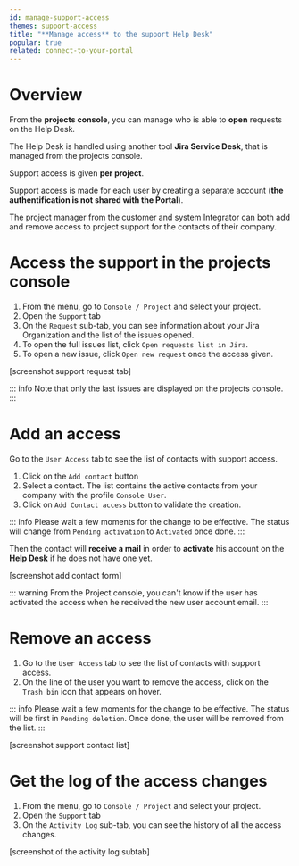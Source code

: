 ```yaml
---
id: manage-support-access
themes: support-access
title: "**Manage access** to the support Help Desk"
popular: true
related: connect-to-your-portal
---
```


# Overview

From the **projects console**, you can manage who is able to **open** requests on the Help Desk.

The Help Desk is handled using another tool **Jira Service Desk**, that is managed from the projects console.

Support access is given **per project**.

Support access is made for each user by creating a separate account (**the authentification is not shared with the Portal**).

The project manager from the customer and system Integrator can both add and remove access to project support for the contacts of their company.

# Access the support in the projects console

1. From the menu, go to `Console / Project` and select your project.
1. Open the `Support` tab
1. On the `Request` sub-tab, you can see information about your Jira Organization and the list of the issues opened.
1. To open the full issues list, click `Open requests list in Jira`. 
1. To open a new issue, click `Open new request` once the access given.

[screenshot support request tab]

::: info
Note that only the last issues are displayed on the projects console.
:::

# Add an access

Go to the `User Access` tab to see the list of contacts with support access.

1. Click on the `Add contact` button
1. Select a contact. The list contains the active contacts from your company with the profile `Console User`.
1. Click on `Add Contact access` button to validate the creation.

::: info
Please wait a few moments for the change to be effective. The status will change from `Pending activation` to  `Activated` once done.
:::

Then the contact will **receive a mail** in order to **activate** his account on the **Help Desk** if he does not have one yet.

[screenshot add contact form]

::: warning
From the Project console, you can't know if the user has activated the access when he received the new user account email. 
:::

# Remove an access

1. Go to the `User Access` tab to see the list of contacts with support access.
1. On the line of the user you want to remove the access, click on the `Trash bin` icon that appears on hover.

::: info
Please wait a few moments for the change to be effective. The status will be first in `Pending deletion`. Once done, the user will be removed from the list. 
:::

[screenshot support contact list]

# Get the log of the access changes

1. From the menu, go to `Console / Project` and select your project.
1. Open the `Support` tab
1. On the `Activity Log` sub-tab, you can see the history of all the access changes.

[screenshot of the activity log subtab]
